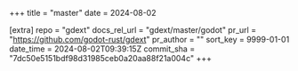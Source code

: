 +++
title = "master"
date = 2024-08-02

[extra]
repo = "gdext"
docs_rel_url = "gdext/master/godot"
pr_url = "https://github.com/godot-rust/gdext"
pr_author = ""
sort_key = 9999-01-01
date_time = 2024-08-02T09:39:15Z
commit_sha = "7dc50e5151bdf98d31985ceb0a20aa88f21a004c"
+++


